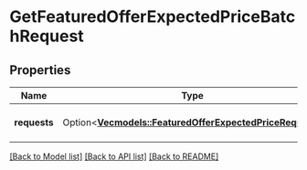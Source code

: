 # GetFeaturedOfferExpectedPriceBatchRequest

## Properties

Name | Type | Description | Notes
------------ | ------------- | ------------- | -------------
**requests** | Option<[**Vec<models::FeaturedOfferExpectedPriceRequest>**](FeaturedOfferExpectedPriceRequest.md)> | A batched list of FOEP requests. | [optional]

[[Back to Model list]](../README.md#documentation-for-models) [[Back to API list]](../README.md#documentation-for-api-endpoints) [[Back to README]](../README.md)


